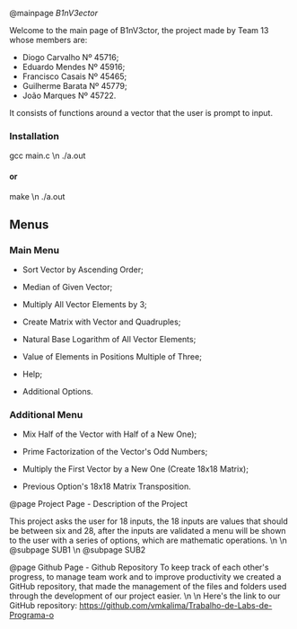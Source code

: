 @mainpage <DFN>B1nV3ector</DFN>

Welcome to the main page of B1nV3ctor, the project made by <c>Team 13</c> whose members are:
* Diogo Carvalho Nº 45716;
* Eduardo Mendes Nº 45916;
* Francisco Casais  Nº 45465;
* Guilherme Barata Nº 45779;
* João Marques Nº 45722.

It consists of functions around a vector that the user is prompt to input.

### Installation
gcc main.c
\n
./a.out

#### or

make
\n
./a.out

## Menus
### Main Menu

* Sort Vector by Ascending Order;

* Median of Given Vector;

* Multiply All Vector Elements by 3;

* Create Matrix with Vector and Quadruples;

* Natural Base Logarithm of All Vector Elements;

* Value of Elements in Positions Multiple of Three;

* Help;

* Additional Options.

### Additional Menu

* Mix Half of the Vector with Half of a New One);

* Prime Factorization of the Vector's Odd Numbers;

* Multiply the First Vector by a New One (Create 18x18 Matrix);

* Previous Option's 18x18 Matrix Transposition.


@page Project Page - Description of the Project

This project asks the user for 18 inputs, the 18 inputs are values that  should be between six and 28, after the inputs are validated a menu will be shown to the user with a series of options, which are mathematic operations.
 \n \n
@subpage SUB1 \n
@subpage SUB2

@page Github Page - Github Repository
To keep track of each other's progress, to manage team work and to improve productivity we created a GitHub repository, that made the management of the files and folders used through the development of our project easier. \n \n
Here's the link to our GitHub repository:
https://github.com/vmkalima/Trabalho-de-Labs-de-Programa-o
